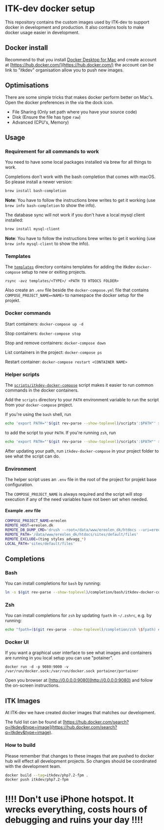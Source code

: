# ITK-dev docker setup

This repository contains the custom images used by ITK-dev to support docker in
development and production. It also contains tools to make docker usage easier
in development.

## Docker install

Recommend to that you install [Docker Desktop for
Mac](https://docs.docker.com/docker-for-mac/install/) and create account at
[https://hub.docker.com/](https://hub.docker.com/) the account can be link to
"itkdev" organisation allow you to push new images.

## Optimisations

There are some simple tricks that makes docker perform better on Mac's. Open the
docker preferences in the via the dock icon.

* File Sharing (Only set path where you have your source code)
* Disk (Ensure the file has type `raw`)
* Advanced (CPU's, Memory)

## Usage

### Requirement for all commands to work

You need to have some local packages installed via brew for all things to work.

Completions don't work with the bash completion that comes with macOS. So please
install a newer version:

```sh
brew install bash-completion
```

__Note__: You have to follow the instructions brew writes to get it working (use
`brew info bash-completion` to show the info).

The database sync will not work if you don't have a local mysql client installed:

```sh
brew install mysql-client
```

__Note__: You have to follow the instructions brew writes to get it working (use
`brew info mysql-client` to show the info).

### Templates

The [`templates`](templates/) directory contains templates for adding
the itkdev `docker-compose` setup to new or exiting projects.

`rsync -avz templates/<TYPE>/ <PATH TO HTDOCS FOLDER>`

Also create an `.env` file beside the `docker-compose.yml` file that contains
`COMPOSE_PROJECT_NAME=<NAME>` to namespace the docker setup for the projekt.

### Docker commands

Start containers: `docker-compose up -d`

Stop containers: `docker-compose stop`

Stop and remove containers: `docker-compose down`

List containers in the project: `docker-compose ps`

Restart container: `docker-compose restart <CONTAINER NAME>`

### Helper scripts

The [`scripts/itkdev-docker-compose`](scripts/itkdev-docker-compose)
script makes it easier to run common commands in the docker
containers.

Add the `scripts` directory to your `PATH` environment variable to run
the script from your `docker-compose` project.

If you're using the `bash` shell, run

```sh
echo 'export PATH="'$(git rev-parse --show-toplevel)/scripts':$PATH"' >> ~/.bashrc
```

to add the script to your `PATH`. If you're running `zsh`, run

```sh
echo 'export PATH="'$(git rev-parse --show-toplevel)/scripts':$PATH"' >> ~/.zshrc
```

After updating your path, run `itkdev-docker-compose` in your project folder to
see what the script can do.

### Environment

The helper script uses an `.env` file in the root of the project for projekt
base configuration.

The `COMPOSE_PROJECT_NAME` is always required and the script will stop execution
if any of the need variables have not been set when needed.

#### Example .env file

```sh
COMPOSE_PROJECT_NAME=ereolen
REMOTE_HOST=ereolen.dk
REMOTE_DB_DUMP_CMD='drush --root=/data/www/ereolen_dk/htdocs --uri=ereolen.dk sql-dump'
REMOTE_PATH='/data/www/ereolen_dk/htdocs/sites/default/files'
REMOTE_EXCLUDE=(ting styles advagg_*)
LOCAL_PATH='sites/default/files'
```

## Completions

### Bash

You can install completions for `bash` by running:

```sh
ln -s $(git rev-parse --show-toplevel)/completion/bash/itkdev-docker-compose-completion.bash $(brew --prefix)/etc/bash_completion.d/itkdev-docker-compose
```

### Zsh

You can install completions for `zsh` by updating `fpath` in `~/.zshrc`, e.g. by running:

```sh
echo "fpath=($(git rev-parse --show-toplevel)/completion/zsh \$fpath) # itkdev-docker " >> ~/.zshrc
```

### Docker UI

If you want a graphical user interface to see what images and containers are
running in you local setup you can use "potainer".

`docker run -d -p 9080:9000 -v /var/run/docker.sock:/var/run/docker.sock portainer/portainer`

Open you browser at [http://0.0.0.0:9080](http://0.0.0.0:9080) and follow the
on-screen instructions.

## ITK Images

At ITK-dev we have created docker images that matches our development.

The fuld list can be found at
[https://hub.docker.com/search?q=itkdev&type=image](https://hub.docker.com/search?q=itkdev&type=image).

### How to build

Please remember that changes to these images that are pushed to docker hub will
effect all development projects. So changes should be coordinated with the
development team.

```sh
docker build --tag=itkdev/php7.2-fpm .
docker push itkdev/php7.2-fpm
```

# !!!! Don't use iPhone hotspot. It wrecks everything, costs hours of debugging and ruins your day !!!!
